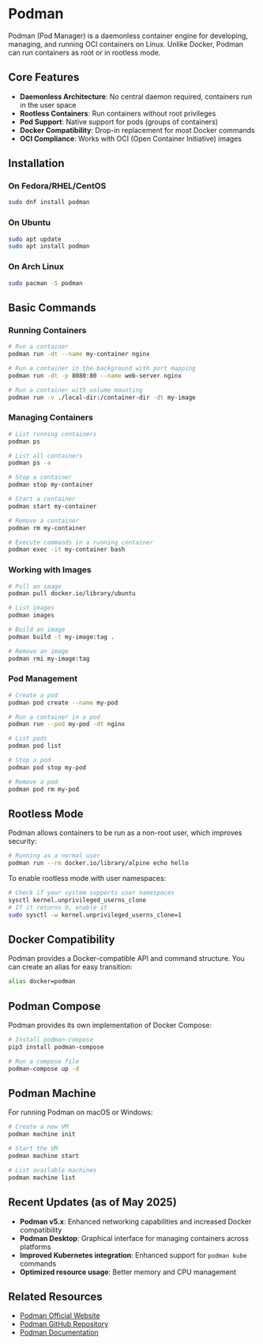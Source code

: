 # Podman

Podman (Pod Manager) is a daemonless container engine for developing, managing, and running OCI containers on Linux. Unlike Docker, Podman can run containers as root or in rootless mode.

## Core Features

- **Daemonless Architecture**: No central daemon required, containers run in the user space
- **Rootless Containers**: Run containers without root privileges
- **Pod Support**: Native support for pods (groups of containers)
- **Docker Compatibility**: Drop-in replacement for most Docker commands
- **OCI Compliance**: Works with OCI (Open Container Initiative) images

## Installation

### On Fedora/RHEL/CentOS
```bash
sudo dnf install podman
```

### On Ubuntu
```bash
sudo apt update
sudo apt install podman
```

### On Arch Linux
```bash
sudo pacman -S podman
```

## Basic Commands

### Running Containers
```bash
# Run a container
podman run -dt --name my-container nginx

# Run a container in the background with port mapping
podman run -dt -p 8080:80 --name web-server nginx

# Run a container with volume mounting
podman run -v ./local-dir:/container-dir -dt my-image
```

### Managing Containers
```bash
# List running containers
podman ps

# List all containers
podman ps -a

# Stop a container
podman stop my-container

# Start a container
podman start my-container

# Remove a container
podman rm my-container

# Execute commands in a running container
podman exec -it my-container bash
```

### Working with Images
```bash
# Pull an image
podman pull docker.io/library/ubuntu

# List images
podman images

# Build an image
podman build -t my-image:tag .

# Remove an image
podman rmi my-image:tag
```

### Pod Management
```bash
# Create a pod
podman pod create --name my-pod

# Run a container in a pod
podman run --pod my-pod -dt nginx

# List pods
podman pod list

# Stop a pod
podman pod stop my-pod

# Remove a pod
podman pod rm my-pod
```

## Rootless Mode

Podman allows containers to be run as a non-root user, which improves security:

```bash
# Running as a normal user
podman run --rm docker.io/library/alpine echo hello
```

To enable rootless mode with user namespaces:

```bash
# Check if your system supports user namespaces
sysctl kernel.unprivileged_userns_clone
# If it returns 0, enable it
sudo sysctl -w kernel.unprivileged_userns_clone=1
```

## Docker Compatibility

Podman provides a Docker-compatible API and command structure. You can create an alias for easy transition:

```bash
alias docker=podman
```

## Podman Compose

Podman provides its own implementation of Docker Compose:

```bash
# Install podman-compose
pip3 install podman-compose

# Run a compose file
podman-compose up -d
```

## Podman Machine

For running Podman on macOS or Windows:

```bash
# Create a new VM
podman machine init

# Start the VM
podman machine start

# List available machines
podman machine list
```

## Recent Updates (as of May 2025)

- **Podman v5.x**: Enhanced networking capabilities and increased Docker compatibility
- **Podman Desktop**: Graphical interface for managing containers across platforms
- **Improved Kubernetes integration**: Enhanced support for `podman kube` commands
- **Optimized resource usage**: Better memory and CPU management

## Related Resources

- [Podman Official Website](https://podman.io/)
- [Podman GitHub Repository](https://github.com/containers/podman)
- [Podman Documentation](https://docs.podman.io/)
